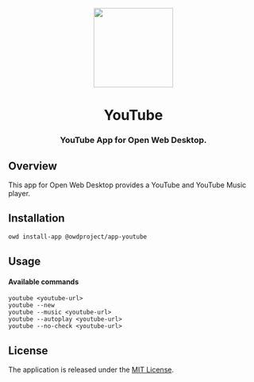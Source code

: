 <p align="center">
  <img width="160" height="160" src="https://avatars.githubusercontent.com/u/65117737?s=160&v=4" />
</p>
<h1 align="center">YouTube</h1>
<h3 align="center">
  YouTube App for Open Web Desktop.
</h3>

## Overview

This app for Open Web Desktop provides a YouTube and YouTube Music player.

## Installation

```bash
owd install-app @owdproject/app-youtube
```

## Usage

#### Available commands

```
youtube <youtube-url>
youtube --new
youtube --music <youtube-url>
youtube --autoplay <youtube-url>
youtube --no-check <youtube-url>
```

## License

The application is released under the [MIT License](LICENSE).
